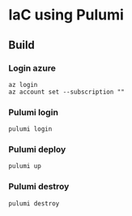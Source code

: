 # IaC using Pulumi

## Build

### Login azure

````shell
az login
az account set --subscription ""
````
### Pulumi login

````shell
pulumi login
````

### Pulumi deploy

````shell
pulumi up
````

### Pulumi destroy

````shell
pulumi destroy
````